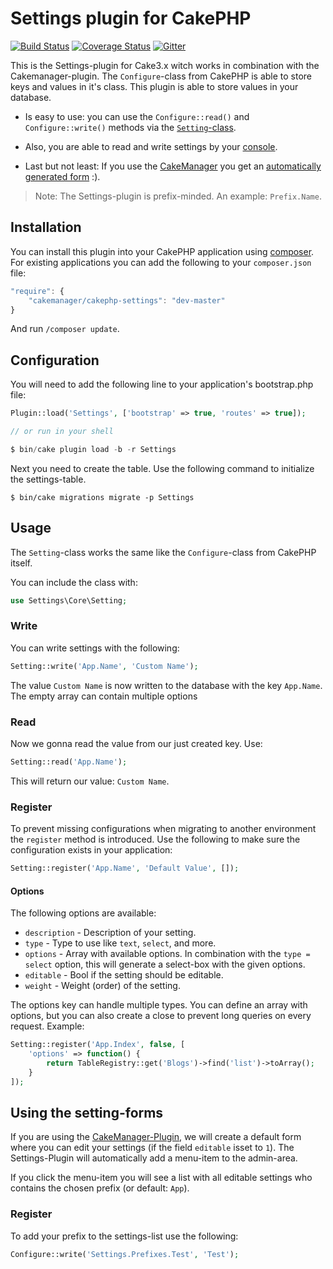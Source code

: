 # Settings plugin for CakePHP

[![Build Status](https://travis-ci.org/cakemanager/cakephp-settings.svg?branch=master)](https://travis-ci.org/cakemanager/cakephp-settings)
[![Coverage Status](https://coveralls.io/repos/cakemanager/cakephp-settings/badge.svg?branch=master&service=github)](https://coveralls.io/github/cakemanager/cakephp-settings?branch=master)
[![Gitter](https://badges.gitter.im/Join%20Chat.svg)](https://gitter.im/cakemanager/cakephp-settings?utm_source=badge&utm_medium=badge&utm_campaign=pr-badge)

This is the Settings-plugin for Cake3.x witch works in combination with the Cakemanager-plugin. The `Configure`-class from CakePHP is able to store keys and values in it's class. This plugin is able to store values in your database. 

- Is easy to use: you can use the `Configure::read()` and `Configure::write()` methods via the [`Setting`-class](#using-the-class).

- Also, you are able to read and write settings by your [console](#using-the-shell).

- Last but not least: If you use the [CakeManager](https://github.com/cakemanager/cakephp-cakemanager) you get an [automatically generated form](#using-the-settings-form) :).

> Note: The Settings-plugin is prefix-minded. An example: `Prefix.Name`.

## Installation

You can install this plugin into your CakePHP application using [composer](http://getcomposer.org). For existing applications you can add the following to your `composer.json` file:

```javascript
"require": {
	"cakemanager/cakephp-settings": "dev-master"
}
```

And run `/composer update`.

## Configuration

You will need to add the following line to your application's bootstrap.php file:

```php
Plugin::load('Settings', ['bootstrap' => true, 'routes' => true]);

// or run in your shell

$ bin/cake plugin load -b -r Settings
```

Next you need to create the table. Use the following command to initialize the settings-table.

```
$ bin/cake migrations migrate -p Settings
```

## Usage

The `Setting`-class works the same like the `Configure`-class from CakePHP itself.

You can include the class with:

```php
use Settings\Core\Setting;
```

### Write

You can write settings with the following:

```php
Setting::write('App.Name', 'Custom Name');
```

The value `Custom Name` is now written to the database with the key `App.Name`. The empty array can contain multiple options

### Read

Now we gonna read the value from our just created key. Use:

```php
Setting::read('App.Name');
```

This will return our value: `Custom Name`.


### Register

To prevent missing configurations when migrating to another environment the `register` method is introduced.
Use the following to make sure the configuration exists in your application:

```php
Setting::register('App.Name', 'Default Value', []);
```

#### Options
The following options are available:
- `description` - Description of your setting.
- `type` - Type to use like `text`, `select`, and more.
- `options` - Array with available options. In combination with the `type = select` option, this will generate a 
select-box with the given options.
- `editable` - Bool if the setting should be editable.
- `weight` - Weight (order) of the setting.

The options key can handle multiple types. You can define an array with options, but you can also create a close to 
prevent long queries on every request. Example:

```php
Setting::register('App.Index', false, [
    'options' => function() {
        return TableRegistry::get('Blogs')->find('list')->toArray();
    }
]);
```

## Using the setting-forms

If you are using the [CakeManager-Plugin](https://github.com/cakemanager/cakephp-cakemanager), we will create a default form where you can edit your settings (if the field `editable` isset to `1`). The Settings-Plugin will automatically add a menu-item to the admin-area.

If you click the menu-item you will see a list with all editable settings who contains the chosen prefix (or default: `App`).

### Register

To add your prefix to the settings-list use the following:

```php
Configure::write('Settings.Prefixes.Test', 'Test');
```

